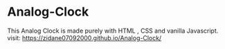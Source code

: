 # Analog-Clock
This Analog Clock is made purely with HTML , CSS and vanilla Javascript.
visit: https://zidane07092000.github.io/Analog-Clock/
